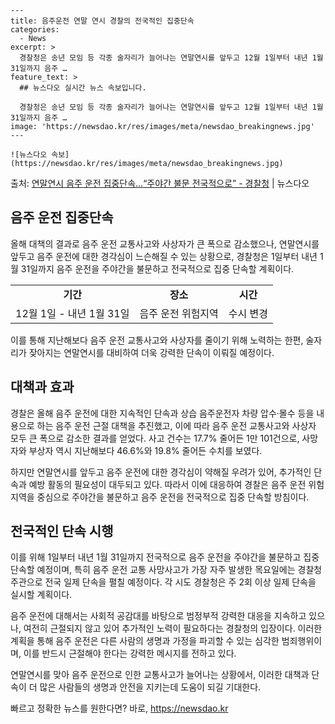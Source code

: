     ---
    title: 음주운전 연말 연시 경찰의 전국적인 집중단속
    categories:
      - News
    excerpt: >
      경찰청은 송년 모임 등 각종 술자리가 늘어나는 연말연시를 앞두고 12월 1일부터 내년 1월 31일까지 음주 …
    feature_text: >
      ## 뉴스다오 실시간 뉴스 속보입니다.
    
      경찰청은 송년 모임 등 각종 술자리가 늘어나는 연말연시를 앞두고 12월 1일부터 내년 1월 31일까지 음주 …
    image: 'https://newsdao.kr/res/images/meta/newsdao_breakingnews.jpg'
    ---
    
    ![뉴스다오 속보](https://newsdao.kr/res/images/meta/newsdao_breakingnews.jpg)

<p>출처: <a href="https://newsdao.kr/2709" rel="dofollow">연말연시 음주 운전 집중단속…“주야간 불문 전국적으로” - 경찰청</a> | 뉴스다오</p>

<h2 data-ke-size="size26">음주 운전 집중단속</h2>
<p data-ke-size="size16">올해 대책의 결과로 음주 운전 교통사고와 사상자가 큰 폭으로 감소했으나, 연말연시를 앞두고 음주 운전에 대한 경각심이 느슨해질 수 있는 상황으로, 경찰청은 1일부터 내년 1월 31일까지 음주 운전을 주야간을 불문하고 전국적으로 집중 단속할 계획이다.</p>

<table>
  <tr>
    <td style="text-align: center; height: 17px;"><b>기간</b></td>
    <td style="text-align: center; height: 17px;"><b>장소</b></td>
    <td style="text-align: center; height: 17px;"><b>시간</b></td>
  </tr>
  <tr>
    <td style="text-align: center; height: 17px;">12월 1일 - 내년 1월 31일</td>
    <td style="text-align: center; height: 17px;">음주 운전 위험지역</td>
    <td style="text-align: center; height: 17px;">수시 변경</td>
  </tr>
</table>

<p data-ke-size="size16">이를 통해 지난해보다 음주 운전 교통사고와 사상자를 줄이기 위해 노력하는 한편, 술자리가 잦아지는 연말연시를 대비하여 더욱 강력한 단속이 이뤄질 예정이다.</p>

<h2 data-ke-size="size26">대책과 효과</h2>
<p data-ke-size="size16">경찰은 올해 음주 운전에 대한 지속적인 단속과 상습 음주운전자 차량 압수·몰수 등을 내용으로 하는 음주 운전 근절 대책을 추진했고, 이에 따라 음주 운전 교통사고와 사상자 모두 큰 폭으로 감소한 결과를 얻었다. 사고 건수는 17.7% 줄어든 1만 101건으로, 사망자와 부상자 역시 지난해보다 46.6%와 19.8% 줄어든 수치를 보였다.</p>

<p data-ke-size="size16">하지만 연말연시를 앞두고 음주 운전에 대한 경각심이 약해질 우려가 있어, 추가적인 단속과 예방 활동의 필요성이 대두되고 있다. 따라서 이에 대응하여 경찰은 음주 운전 위험지역을 중심으로 주야간을 불문하고 음주 운전을 전국적으로 집중 단속할 방침이다.</p>

<h2 data-ke-size="size26">전국적인 단속 시행</h2>
<p data-ke-size="size16">이를 위해 1일부터 내년 1월 31일까지 전국적으로 음주 운전을 주야간을 불문하고 집중 단속할 예정이며, 특히 음주 운전 교통 사망사고가 가장 자주 발생한 목요일에는 경찰청 주관으로 전국 일제 단속을 펼칠 예정이다. 각 시도 경찰청은 주 2회 이상 일제 단속을 실시할 계획이다.</p>

<p data-ke-size="size16">음주 운전에 대해서는 사회적 공감대를 바탕으로 범정부적 강력한 대응을 지속하고 있으나, 여전히 근절되지 않고 있어 추가적인 노력이 필요하다는 경찰청의 입장이다. 이러한 계획을 통해 음주 운전은 다른 사람의 생명과 가정을 파괴할 수 있는 심각한 범죄행위이며, 이를 반드시 근절해야 한다는 강력한 메시지를 전하고 있다.</p>

<p data-ke-size="size16">연말연시를 맞아 음주 운전으로 인한 교통사고가 늘어나는 상황에서, 이러한 대책과 단속이 더 많은 사람들의 생명과 안전을 지키는데 도움이 되길 기대한다.</p>
 

빠르고 정확한 뉴스를 원한다면? 바로, <a href="https://newsdao.kr" rel="dofollow">https://newsdao.kr</a>


    
